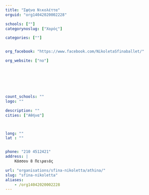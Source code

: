 ```yaml
---
title: "Σφήνα Νικολέττα"
orguid: "org14042020002228"

schools: [""]
categorynoslug: ["Χορός"]

categories: [""]


org_facebook: "https://www.facebook.com/NikoletaSfinaballet/"

org_website: ["no"]







count_schools: ""
logo: ""

description: ""
cities: ["Αθήνα"]



long: ""
lat : ""


phone: "210 4512421"
address: |
    Κάσσου 8 Πειραιάς

url: "organisations/sfina-nikoletta/athina/"
slug: "sfina-nikoletta"
aliases:
    - /org14042020002228
---
```



